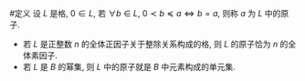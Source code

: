 #定义 设 $L$ 是格, $0 \in L$, 若 $\forall b \in L$, $0 \prec b \preccurlyeq a \Leftrightarrow b=a$, 则称 $a$ 为 $L$ 中的原子. 

- 若 $L$ 是正整数 $n$ 的全体正因子关于整除关系构成的格, 则 $L$ 的原子恰为 $n$ 的全体素因子. 
- 若 $L$ 是 $B$ 的幂集, 则 $L$ 中的原子就是 $B$ 中元素构成的单元集. 